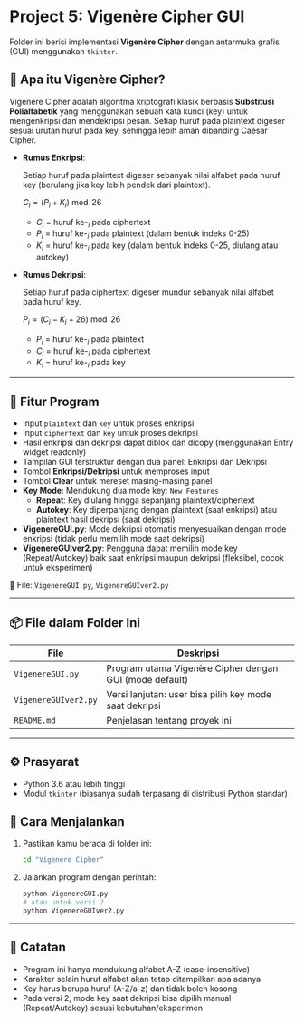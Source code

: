# Project 5: Vigenère Cipher GUI

Folder ini berisi implementasi **Vigenère Cipher** dengan antarmuka grafis (GUI) menggunakan `tkinter`.

## 🧠 Apa itu Vigenère Cipher?

Vigenère Cipher adalah algoritma kriptografi klasik berbasis **Substitusi Polialfabetik** yang menggunakan sebuah kata kunci (key) untuk mengenkripsi dan mendekripsi pesan. Setiap huruf pada plaintext digeser sesuai urutan huruf pada key, sehingga lebih aman dibanding Caesar Cipher.

- **Rumus Enkripsi**:
  
  Setiap huruf pada plaintext digeser sebanyak nilai alfabet pada huruf key (berulang jika key lebih pendek dari plaintext).
  
  $C_i = (P_i + K_i) \bmod 26$
  
  - $C_i$ = huruf ke-$_i$ pada ciphertext
  - $P_i$ = huruf ke-$_i$ pada plaintext (dalam bentuk indeks 0-25)
  - $K_i$ = huruf ke-$_i$ pada key (dalam bentuk indeks 0-25, diulang atau autokey)

- **Rumus Dekripsi**:
  
  Setiap huruf pada ciphertext digeser mundur sebanyak nilai alfabet pada huruf key.
  
  $P_i = (C_i - K_i + 26) \bmod 26$
  
  - $P_i$ = huruf ke-$_i$ pada plaintext
  - $C_i$ = huruf ke-$_i$ pada ciphertext
  - $K_i$ = huruf ke-$_i$ pada key

---

## 🧩 Fitur Program

- Input `plaintext` dan `key` untuk proses enkripsi
- Input `ciphertext` dan `key` untuk proses dekripsi
- Hasil enkripsi dan dekripsi dapat diblok dan dicopy (menggunakan Entry widget readonly)
- Tampilan GUI terstruktur dengan dua panel: Enkripsi dan Dekripsi
- Tombol **Enkripsi/Dekripsi** untuk memproses input
- Tombol **Clear** untuk mereset masing-masing panel
- **Key Mode**: Mendukung dua mode key: `New Features`
  - **Repeat**: Key diulang hingga sepanjang plaintext/ciphertext
  - **Autokey**: Key diperpanjang dengan plaintext (saat enkripsi) atau plaintext hasil dekripsi (saat dekripsi)
- **VigenereGUI.py**: Mode dekripsi otomatis menyesuaikan dengan mode enkripsi (tidak perlu memilih mode saat dekripsi)
- **VigenereGUIver2.py**: Pengguna dapat memilih mode key (Repeat/Autokey) baik saat enkripsi maupun dekripsi (fleksibel, cocok untuk eksperimen)

📄 File: `VigenereGUI.py`, `VigenereGUIver2.py`

---

## 📦 File dalam Folder Ini

| File                | Deskripsi                                               |
|---------------------|--------------------------------------------------------|
| `VigenereGUI.py`    | Program utama Vigenère Cipher dengan GUI (mode default)|
| `VigenereGUIver2.py`| Versi lanjutan: user bisa pilih key mode saat dekripsi |
| `README.md`         | Penjelasan tentang proyek ini                          |

---

## ⚙️ Prasyarat

- Python 3.6 atau lebih tinggi  
- Modul `tkinter` (biasanya sudah terpasang di distribusi Python standar)

## 🚀 Cara Menjalankan

1. Pastikan kamu berada di folder ini:
   ```bash
   cd "Vigenere Cipher"
   ```
2. Jalankan program dengan perintah:
   ```bash
   python VigenereGUI.py
   # atau untuk versi 2
   python VigenereGUIver2.py
   ```

---

## 📝 Catatan
- Program ini hanya mendukung alfabet A-Z (case-insensitive)
- Karakter selain huruf alfabet akan tetap ditampilkan apa adanya
- Key harus berupa huruf (A-Z/a-z) dan tidak boleh kosong
- Pada versi 2, mode key saat dekripsi bisa dipilih manual (Repeat/Autokey) sesuai kebutuhan/eksperimen
